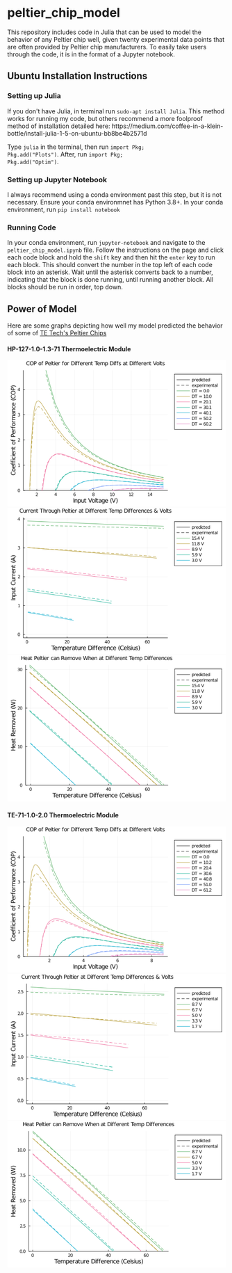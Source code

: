 # peltier_chip_model

This repository includes code in Julia that can be used to model the behavior of any Peltier chip well, given twenty experimental data points that are often provided by Peltier chip manufacturers. To easily take users through the code, it is in the format of a Jupyter notebook.

<h2> Ubuntu Installation Instructions</h2>
<h3>Setting up Julia</h3>
If you don't have Julia, in terminal run <code>sudo-apt install Julia</code>. This method works for running my code, but others recommend a more foolproof method of installation detailed here: https://medium.com/coffee-in-a-klein-bottle/install-julia-1-5-on-ubuntu-bb8be4b2571d

Type <code>julia</code> in the terminal, then run <code>import Pkg; Pkg.add("Plots")</code>. After, run <code>import Pkg; Pkg.add("Optim")</code>.

<h3>Setting up Jupyter Notebook</h3>
I always recommend using a conda environment past this step, but it is not necessary. Ensure your conda environmnet has Python 3.8+. In your conda environment, run <code>pip install notebook</code>
<h3>Running Code</h3>
In your conda environment, run <code>jupyter-notebook</code> and navigate to the <code>peltier_chip_model.ipynb</code> file. Follow the instructions on the page and click each code block and hold the <code>shift</code> key and then hit the <code>enter</code> key to run each block. This should convert the number in the top left of each code block into an asterisk. Wait until the asterisk converts back to a number, indicating that the block is done running, until running another block. All blocks should be run in order, top down. 
<h2>Power of Model</h2>
Here are some graphs depicting how well my model predicted the behavior of some of <a href = "https://tetech.com/peltier-thermoelectric-cooler-modules/standard/">TE Tech's Peltier Chips</a>
<h4>HP-127-1.0-1.3-71 Thermoelectric Module</h4>
<img src = "https://github.com/ramininaieni/peltier_chip_model/blob/main/media/cop_first_chip.png">
<img src = "https://github.com/ramininaieni/peltier_chip_model/blob/main/media/currents_first_chip.png">
<img src = "https://github.com/ramininaieni/peltier_chip_model/blob/main/media/heats_pumped_first_chip.png">
<h4>TE-71-1.0-2.0 Thermoelectric Module</h4>
<img src = "https://github.com/ramininaieni/peltier_chip_model/blob/main/media/cop_second_chip.png">
<img src = "https://github.com/ramininaieni/peltier_chip_model/blob/main/media/currents_second_chip.png">
<img src = "https://github.com/ramininaieni/peltier_chip_model/blob/main/media/heats_pumped_second_chip.png">
